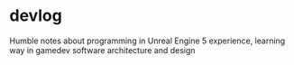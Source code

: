 # devlog
Humble notes about programming in Unreal Engine 5 experience, learning way in gamedev software architecture and design
